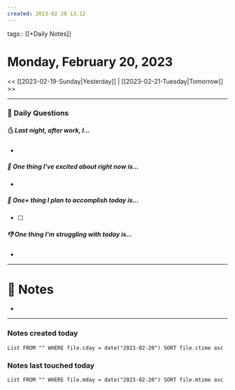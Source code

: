 ```yaml
---
created: 2023-02-20 13:12
---
```

tags:: [[+Daily Notes]]

# Monday, February 20, 2023

<< [[2023-02-19-Sunday|Yesterday]] | [[2023-02-21-Tuesday|Tomorrow]] >>

---
### 📅 Daily Questions
##### 🌜 Last night, after work, I...
- 

##### 🙌 One thing I've excited about right now is...
- 

##### 🚀 One+ thing I plan to accomplish today is...
- [ ] 

##### 👎 One thing I'm struggling with today is...
- 

---
# 📝 Notes
- 

---
### Notes created today
```dataview
List FROM "" WHERE file.cday = date("2023-02-20") SORT file.ctime asc
```

### Notes last touched today
```dataview
List FROM "" WHERE file.mday = date("2023-02-20") SORT file.mtime asc
```